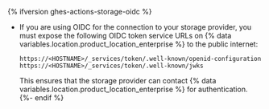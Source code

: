 {% ifversion ghes-actions-storage-oidc %}
- If you are using OIDC for the connection to your storage provider, you must expose the following OIDC token service URLs on {% data variables.location.product_location_enterprise %} to the public internet:

  ```
  https://<HOSTNAME>/_services/token/.well-known/openid-configuration
  https://<HOSTNAME>/_services/token/.well-known/jwks
  ```

  This ensures that the storage provider can contact {% data variables.location.product_location_enterprise %} for authentication.
{%- endif %}
